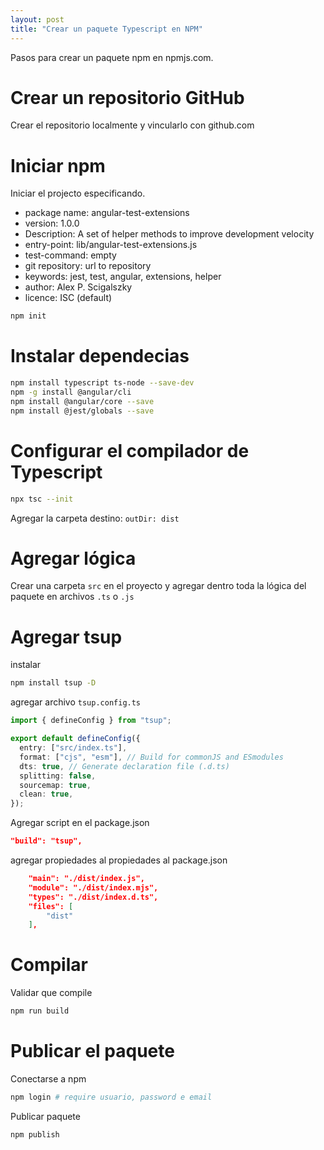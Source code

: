 ```yaml
---
layout: post
title: "Crear un paquete Typescript en NPM"
---
```


Pasos para crear un paquete npm en npmjs.com<!--more-->.

# Crear un repositorio GitHub
Crear el repositorio localmente y vincularlo con github.com

# Iniciar npm
Iniciar el projecto especificando.
- package name: angular-test-extensions
- version: 1.0.0
- Description: A set of helper methods to improve development velocity
- entry-point: lib/angular-test-extensions.js
- test-command: empty
- git repository: url to repository
- keywords: jest, test, angular, extensions, helper
- author: Alex P. Scigalszky
- licence: ISC (default)

```bash
npm init
```

# Instalar dependecias
```bash
npm install typescript ts-node --save-dev
npm -g install @angular/cli
npm install @angular/core --save
npm install @jest/globals --save
```

# Configurar el compilador de Typescript
```bash
npx tsc --init
```
Agregar la carpeta destino: `outDir: dist`

# Agregar lógica
Crear una carpeta `src` en el proyecto y agregar dentro toda la lógica del paquete en archivos `.ts` o `.js`


# Agregar tsup
instalar
```bash
npm install tsup -D
```
agregar archivo `tsup.config.ts`
```typescript
import { defineConfig } from "tsup";

export default defineConfig({
  entry: ["src/index.ts"],
  format: ["cjs", "esm"], // Build for commonJS and ESmodules
  dts: true, // Generate declaration file (.d.ts)
  splitting: false,
  sourcemap: true,
  clean: true,
});
```

Agregar script en el package.json
```json
"build": "tsup",
```

agregar propiedades al propiedades al package.json
```json
    "main": "./dist/index.js",
    "module": "./dist/index.mjs",
    "types": "./dist/index.d.ts",
    "files": [
        "dist"
    ],
```
# Compilar
Validar que compile
```bash
npm run build
```

# Publicar el paquete
Conectarse a npm
```bash
npm login # require usuario, password e email
```
Publicar paquete
```bash
npm publish
```